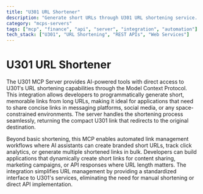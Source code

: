 ```yaml
---
title: "U301 URL Shortener"
description: "Generate short URLs through U301 URL shortening service. Enables AI tools to create and manage compact links programmatically."
category: "mcps-servers"
tags: ["mcp", "finance", "api", "server", "integration", "automation"]
tech_stack: ["U301", "URL Shortening", "REST APIs", "Web Services"]
---
```


# U301 URL Shortener

The U301 MCP Server provides AI-powered tools with direct access to U301's URL shortening capabilities through the Model Context Protocol. This integration allows developers to programmatically generate short, memorable links from long URLs, making it ideal for applications that need to share concise links in messaging platforms, social media, or any space-constrained environments. The server handles the shortening process seamlessly, returning the compact U301 link that redirects to the original destination.

Beyond basic shortening, this MCP enables automated link management workflows where AI assistants can create branded short URLs, track click analytics, or generate multiple shortened links in bulk. Developers can build applications that dynamically create short links for content sharing, marketing campaigns, or API responses where URL length matters. The integration simplifies URL management by providing a standardized interface to U301's services, eliminating the need for manual shortening or direct API implementation.
